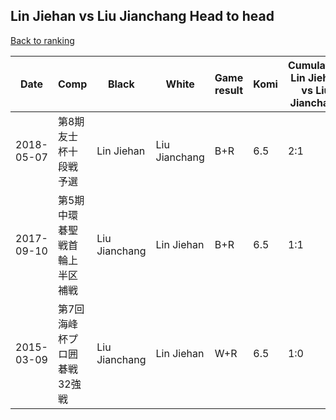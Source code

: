 ## Lin Jiehan vs Liu Jianchang Head to head

[Back to ranking](../../index.md)




| **Date** | **Comp** | **Black** | **White** | **Game result** | **Komi** | **Cumulative Lin Jiehan vs Liu Jianchang** | **Lin Jiehan streak** | **Liu Jianchang streak** | 
| --- | --- | --- | --- | --- | --- | --- | --- | --- |
| 2018-05-07 | 第8期友士杯十段戦予選 | Lin Jiehan | Liu Jianchang | B+R | 6.5 | 2:1 | 1 | 0 | 
| 2017-09-10 | 第5期中環碁聖戦首輪上半区補戦 | Liu Jianchang | Lin Jiehan | B+R | 6.5 | 1:1 | 0 | 1 | 
| 2015-03-09 | 第7回海峰杯プロ囲碁戦32強戦 | Liu Jianchang | Lin Jiehan | W+R | 6.5 | 1:0 | 1 | 0 |




